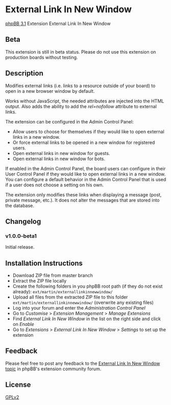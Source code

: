 # External Link In New Window

[phpBB 3.1](https://www.phpbb.com/) Extension External Link In New Window

## Beta

This extension is still in beta status. Please do not use this extension on production boards without testing.

## Description

Modifies external links (i.e. links to a resource outside of your board) to open in a new browser window by default.

Works without JavaScript, the needed attributes are injected into the HTML output. Also adds the ability to add the *rel=nofollow* attribute to external links.

The extension can be configured in the Admin Control Panel:
* Allow users to choose for themselves if they would like to open external links in a new window.
* Or force external links to be opened in a new window for registered users.
* Open external links in new window for guests.
* Open external links in new window for bots.

If enabled in the Admin Control Panel, the board users can configure in their User Control Panel if they would like to open external links in a new window. You can configure a default behavior in the Admin Control Panel that is used if a user does not choose a setting on his own.

The extension only modifies these links when displaying a message (post, private message, etc.). It does not alter the messages that are stored into the database.

## Changelog

### v1.0.0-beta1

Initial release.

## Installation Instructions

* Download ZIP file from master branch
* Extract the ZIP file locally
* Create the following folders in you phpBB root path (if they do not exist already): `ext/martin/externallinkinnewwindow/`
* Upload all files from the extracted ZIP file to this folder `ext/martin/externallinkinnewwindow/` (overwrite any existing files)
* Log into your forum and enter the *Administration Control Panel*
* Go to *Customise* > *Extension Management* > *Manage Extensions*
* Find *External Link In New Window* in the list on the right side and click on *Enable*
* Go to *Extensions* > *External Link In New Window* > *Settings* to set up the extension

## Feedback

Please feel free to post any feedback to the [External Link In New Window topic](https://www.phpbb.com/community/viewtopic.php?f=456&t=2284971) in phpBB's extension community forum.

## License

[GPLv2](license.txt)
